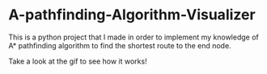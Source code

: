 # A-pathfinding-Algorithm-Visualizer
This is a python project that I made in order to implement my knowledge of A* pathfinding algorithm to find the shortest route to the end node.

Take a look at the gif to see how it works!
